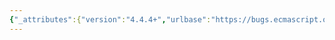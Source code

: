 ```yaml
---
{"_attributes":{"version":"4.4.4+","urlbase":"https://bugs.ecmascript.org/","maintainer":"dherman@mozilla.com"},"bug":{"bug_id":3939,"creation_ts":"2015-02-14 14:58:00 -0800","short_desc":"9.2.2.1 PrepareForOrdinaryCall: \"Code\" -> \"code\" in step 4","delta_ts":"2015-02-19 19:11:10 -0800","product":"Draft for 6th Edition","component":"editorial issue","version":"Rev 33: February 12, 2015 Draft","rep_platform":"All","op_sys":"All","bug_status":"RESOLVED","resolution":"FIXED","priority":"Normal","bug_severity":"normal","everconfirmed":true,"reporter":{"uid":"andrebargull","name":"André Bargull"},"assigned_to":{"uid":"allen","name":"Allen Wirfs-Brock"},"long_desc":[{"commentid":12686,"comment_count":0,"who":{"uid":"andrebargull","name":"André Bargull"},"bug_when":"2015-02-14 14:58:55 -0800","thetext":"9.2.2.1 PrepareForOrdinaryCall( F, newTarget ) - step 4\n\n> [...] ECMAScript Code execution context.\n\nChange \"Code\" to lowercase \"code\"."},{"commentid":12692,"comment_count":1,"who":{"uid":"allen","name":"Allen Wirfs-Brock"},"bug_when":"2015-02-14 15:51:02 -0800","thetext":"fixed in rev34 editor's draft"},{"commentid":13153,"comment_count":2,"who":{"uid":"allen","name":"Allen Wirfs-Brock"},"bug_when":"2015-02-19 19:11:10 -0800","thetext":"fixed in rev34"}]}}
---
```

